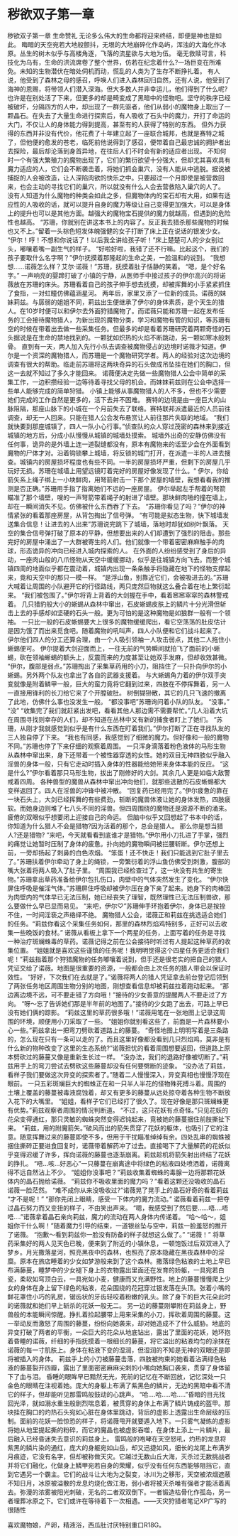 # 秽欲双子第一章

秽欲双子第一章
生命赞礼
无论多么伟大的生命都将迎来终结，即便是神也是如此。
晦暗的天空宛若大地般颤抖，无垠的大地崩碎化作岛屿，浑浊的大海化作冰原。丛生的树木似乎与高楼角逐，飞落的流星欲与大地为伍。
毫无救赎可言，科技化为乌有，生命的洪流席卷了整个世界，仿若在纪念着什么?一场巨变在所难免。未知的生物潜伏在暗处伺机而动，慌乱的人类为了生存不断挣扎着。
有人说，他受到了森林之母的感召，呼唤人们进入森林回归自然，还有人说，他受到了海神的恩赐，将带领人们潜入深海。但大多数人并非幸运儿，他们得到了什么呢?也许是在别处活了下来，但更多的却是畸变成了黑暗中的怪物吧。坚守的秩序已经被破坏，分隔四方的人中，却出现了一群先驱者，他们从弱小的魔物身上取出了一颗晶石。在失去了大量生命进行探索后，有人吸收了石头中的魔力，开打了命运的大门，不仅让人的身体能力得到提高，甚至有的人获得了特别的东西。
但外力获得的东西并非没有代价，他花费了十年建立起了一座联合城邦，也就是赛特之城了，但他便的愈发的苍老，临死前他说得到了感召，便带着自己最忠诚的拥护者出去探险，最后却沦落到身首异地，在往后人们不时会有新的适应者出现。
不知何时一个有强大繁殖力的魔物出现了，它们的繁衍欲望十分强大，但却尤其喜欢具有魔力适应的人，它们会不断袭击着，将她们抓会巢穴，没有人能从中逃脱。据说被捕捉的人会被改造，让人深陷肉欲的快乐之中。只要超过一个月即使是被营救回来，也会主动的寻找它们的巢穴，所以就没有什么人会去营救陷入巢穴的人了。
没有人知道为什么魔物的种类会如此之多，但魔物体内的宝石却有大用，如果有适应性的人吸收的话，就可以提升自身的魔力等级让自己变得更加强大，可以是身体上的提升也可以是其他方面。越强大的魔物宝石提供的魔力就越高，但遇到的危险性也越高。
“苏珊，你就别在讲这本书上的内容了。反正我去猎杀那些魔物的时候也又不上。”留着一头棕色短发体魄强健的女子打断了床上正在说话的银发少女。
“伊尔！哼！不想和你说话了！以后我全讲给孩子听！”床上楚楚可人的少女别过头，嘟嚷着嘴一副生气的样子。
“好啦好啦，我错了还不行嘛。比起这个，我们的孩子要取什么名字啊？”伊尔抚摸着那隆起的生命之美，一脸温和的说到。
“我想想……诺薇怎么样？艾尔·诺薇！”苏珊，抚摸着肚子恬静的笑着。
“嗯，是个好名字。”
一声响亮的婴蹄打破了小镇的宁静，从医师手中接过孩子的伊尔高兴的将诺薇放在苏珊的床头。苏珊看着自己的孩子伸手想去抚摸，却被挥舞的小手紧紧抓住了食指，一对虹瞳仿佛蕴涵星河。
两年后，家里又添了一位新的成员。诺薇的妹妹莉兹。与孱弱的姐姐不同，莉兹出生便继承了伊尔的身体素质，是个天生的猎人。在10岁时便可以和伊尔去外面狩猎魔物了。而诺薇只能和苏珊一起在发布任务的工会接待魔物猎人，为新出现的魔物分类，学习和魔物有管的知识，等苏珊有空的时候在带着出去做一些采集任务。但最多的却是看着苏珊研究着两颗奇怪的石头据说是在生命的禁地找到的。一颗犹如炽热的火焰不断跳动，另一颗如寒冰般刺骨。
直到有一天，两人加入先行小队去调查被魔物侵占的边境时诺薇才知道。伊尔是一个资深的魔物猎人，而苏珊是一个魔物研究学者。两人的经验对这次边境的调查有很大的帮助。临走前苏珊将这两块奇异的石头做成吊坠挂在她们的胸口，但这一去就不知过了多久才能回来。
诺薇便决定先做一些魔物猎人公会中简单的采集工作，一边积攒经验一边等待着寻找父母的机会。而妹妹莉兹则在公会中选择一些单人能够完成的简单狩猎。
小镇上能够从事魔物猎人的人不多，但也不少需要她们完成的工作自然是更多的，活下去并不困难。
赛特的边境是由一座巨大的山脉阻隔，那座山脉下的小城在一个月前失去了联络。赛特联邦派遣最近的人员前往调查，却无一人回来。只能在猎人公会发布悬赏让人前往那片失联的地域。
“我们就快要到那座城镇了，四人一队小心行事。”侦查队的众人穿过茂密的森林来到接近城镇的地方后，分成小队慢慢从城镇的城墙处摸索。
城墙外出奇的安静仿佛没有任何事，诡异的是外墙上连一道裂缝都没有，原本有魔物来的话至少会在外面看到魔物的尸体才对。沿着钩锁攀上城墙，将反锁的城门打开，在派遣一半的人进去搜查。城镇内的房屋损坏程度也有些不同。一半的房屋损坏严重，但剩下的房屋几乎玩好无损。苏珊在城墙上用望远镜盯着完好的房屋好像发现了什么。“
伊尔，你给箭矢系上绳子绑上一小块鲜肉，用弩箭射击一下那个房屋的墙壁，我想看看我的推测是否正确。”苏珊用手指了指离她们不远的一座房屋。
伊尔举起左手帮着的弩箭瞄准了那个墙壁，嗖的一声弩箭带着绳子的射进了墙壁。那块鲜肉啪的撞在墙上，却在一瞬间消失不见。仿佛被什么东西吞了下去。
“苏珊你看见了吗？”伊尔的神情紧张的看着那座房屋，从背包掏出了信号弹。
“有可能是拟态生物，快下城墙发送集合信息！让进去的人出来”苏珊说完跳下了城墙，落地时却犹如树叶飘落。
天空的集合信号弹打破了原本的平静，但想要出来的人们却遭到了强烈的阻击。那些完好的房屋中涌出了一大群被寄生的人们。他们就像一个带着密密麻麻触手的肉球，形态诡异的冲向已经进入城内探索的人。
在外面的人纷纷感受到了身后的异动，一座肉山般的八爪怪物从天空中缓缓挪动，似乎是往城镇方向飞去。而整个城镇四周的地面似乎都在震动着，城镇内出现一条条触手将隐藏在地下的怪物支撑起来，竟和天空中的那只一模一样。
“是浮山鱼，别靠近它们，会被吸进去的。”苏珊大喊着让周围的小队避开它的行径路线，两只庞然巨物就这么叠合着在地上繁衍起来。
“我们被包围了。”伊尔将背上背着的大剑握在手中，看着窸窸窣窣的森林警戒着。
几只猎豹般大小的蜥蜴从森林中窜出，石皮蜥蜴皮肤上的鳞片十分光滑但斩击上去的手感却如坚硬的石头一般。更为可怕的是这种魔物是如狼群一般有一个领袖。
一只比一般的石皮蜥蜴要大上很多的魔物缓缓爬出，看它空荡荡的肚皮估计是因为饿了而出来觅食吧。随着魔物的吼叫声，四人小队便和它们战斗起来了。
伊尔他们四人的分工还算合理，由一个人吸引领袖一人攻击弱点，其他二人拖住小蜥蜴便可。
伊尔提着大剑迎面而上，一往无前的气势瞬间就拍飞了面前的小蜥蜴，砍在领袖蜥蜴的额头上，反震而来的力度甚至让她双手发麻，但却收效甚微。
“伊尔，腹部是弱点。”苏珊掏出了采集草药用的小刀，阻挡住了一只扑向伊尔的小蜥蜴。另外两个队友也拿出了各自的武器支援着。
与大蜥蜴角力着的伊尔双手突变就像是附着鳞甲一般，巨大的蛮力竟将它翻到过来，四肢在不停挥舞着，另一人一直接用锋利的长刀给它来了个开膛破肚。
树倒猢狲散，其它的几只飞速的撤离了此地，仿佛什么事也没发生一般。
“都没事吧”苏珊询问着小队的队友。
“没事。”
“没”
“收集完了我们就赶紧出发吧，看看其他人那边需不需要帮忙。”几人沿着大坑在周围寻找则幸存的人们，却不知道在丛林中又有新的捕食者盯上了她们。
“苏珊，从刚才我就感觉到似乎是有什么东西在盯着我们。”伊尔打断了正在寻找队友的三人独自停了下来。
“我也有同感，我感觉到了细微的魔力。但好像和一般的魔物不同。”苏珊也停了下来仔细的观察着周围。
一只浑身滴落着粉色液体的马形生物从森林中窜出来，身下还带着一个被性器穿透的女性。她的双目无神四肢似乎融入淫兽的身体一般，只有它走动时插入身体的性器能给她带来身体本能的反应。
“这是什么?”伊尔看着那只马形生物，拔出了刚修好的大剑。其余几人更是如临大敌警戒着四周。
各种兽型的魔兽从森林中窜出冲向他们，就那些逃散的石皮蜥蜴都大变样返回了。四人在淫兽的冲锋中被冲散。
“回复药已经用完了。”伊尔疲惫的靠在一块石头上，大剑已经挥舞的有些费劲，斩断的魔兽体液让她的身体发热，四肢疲软。而她身边则堆了七八头不同的淫兽。但四周围绕的魔物还是源源不断的涌来。疲倦的双眼似乎想要闭上迎接自己的命运。
但脑中似乎又回想起了书本中的话，你知道为什么猎人不会是猎物?因为活着的那个，总会是猎人。
那么你是想当猎人?还是猎物?
“来吧，今天就看看到底谁才是猎物。”伊尔用小刀扎进了手掌，强烈的痛觉让她暂时压制了身体的疲惫。扑向她的魔物瞬间被拦腰斩断。伊尔还想上前，一旁却扬起了刺鼻的白色浓烟。
“笨蛋！还不快走！我们只能逃到它肚子里去了。”苏珊扶着伊尔牵动了身上的绳锁，一旁繁衍着的浮山鱼仿佛受到刺激，腹部的嘴大张着将两人吸入了肚子里。
“周围我已经检查过了，这一块没有共生的寄生物。”苏珊拿出草药准备给伊尔包扎伤口，肉壁中的气体突然发生了变化。
“伊尔快屏住呼吸是催淫气体。”苏珊屏住呼吸却被伊尔压在身下亲了起来。她身下的肉棒因为肉壁内的气体早已无法压制，她已经丧失了理智，既然理性已无法压制兽欲，那么要做什么早已显而易见。
“来吧，伊尔♡”苏珊伸手环抱着伊尔，身体已是按捺不住，一时间淫亵之声络绎不绝。
魔物猎人公会，诺薇正和莉兹在挑选适合她们的任务。“莉兹你看这个采集任务如何，那里的森林烈焰鸡特别多，正好可以去收集一些晚饭的食材。”
诺薇从看板上拿下一个两星的任务，上面写着的任务是寻找一种治疗斑斓蛛毒的草药。诺薇记得之前在公会接待时听过有人提起这种草药的收集位置。
“姐姐就是喜欢这些谨慎的任务呢！我明明觉得这个四星任务更适合我们呢！”莉兹指着那个狩猎魔物的任务嘟嚷着说到，但手还是很老实的把自己的猎人凭证交给了诺薇。地图是很重要的资源，一般都会由上次任务的猎人带会以保证时效性。
“好好，下次我们在去就是了。”诺薇将两人的猎人凭证拿去前台登记后领到了两张任务地区周围生物分别的地图，刚想查看信息却被莉兹拉着跑动起来。
“那边离边境不远，可不要走错了方向哦！”接待的少女善意的提醒两人不要走过了方向。
“呀～忘了告诉她们那是半年前的地图了。”接待的少女跑了出去，可路上早已没有她们俩的踪影。
“莉兹这里的草药很多哦！”诺薇用笔在一张地图上记录这周围的环境，顺便用小刀采取了一些。
“姐姐你就别看这些了，前面是一片森林要小心一些。”莉兹拿出一把弯刀劈砍着道路上的藤蔓。
“奇怪地图上明明写着是三条路的，怎么现在只有一条可以走的了。而且这里好像都没看到几只烈焰鸡，莫非是有什么新的物种改变了这里的生态系统?”诺薇担忧的看着周围想要返回，但道路上原本劈砍过的藤蔓又像是重新生长过一样。
“没办法，我们的退路好像被切断了。”莉兹用手上的弯刀尝试去劈砍这些藤蔓却没有任何要劈断的迹象。
“没办法了莉兹，看样子我们要做这次异变的探索者了。”随着二人慢慢深入，异变真相也慢慢浮现在眼前。
一只五彩斑斓巨大的蜘蛛正在和一只半人半花的怪物殊死搏斗着。周围的土壤上覆盖的藤蔓被毒液腐蚀着，却又有更多的藤蔓从远处掠夺着各种生物不断放入花下的大嘴里。
“姐姐，看样子它们已经打了很久了。现在好像是那只斑斓蛛更有优势。”莉兹观察者周围的情况判断道。
“不过，这只花妖有点奇怪。”只见花妖的花朵变得通红，那只灵敏的蜘蛛突然变得迟钝起来，竟被她的藤蔓捆住前肢撕扯下来。
“莉兹，用的附魔箭矢。”破风而出的箭矢贯穿了花妖的躯体，也吸引了它的注意。随意挥舞过来的藤蔓即使不多，但用于干扰瞄准绰绰有余。四处乱串的蜘蛛被捆住撕碎正要进食回复时，诺薇带着解药冲了过去。直接喝下了大量解药的花妖似乎变得迟缓了许多，挥向诺薇的藤蔓也逐渐崩离。莉兹趁机将箭矢射出终结了花妖的挣扎。
“唔…咳…好恶心”一只藤蔓在崩离途中将绿色的粘液四处喷洒着，诺薇离得不远自然沾上不少。
“姐姐你没事吧？”莉兹收集着蜘蛛的毒腺一边将那颗花妖体内的晶石抛给诺薇。
“莉兹你不吸收里面的魔力吗？”看着这颗还没吸收的晶石诺薇一脸茫然。
“难不成你从来没吸收过?”诺薇晃了晃手上的晶石好奇的看着莉兹
“才不是呢！”
“那你先闭上眼睛，感受一下体内的魔力流动。”
诺薇看着莉兹一把夺过晶石努力而又变扭的样子，不由笑出声来。
“嗯，我感受到了然后要……唔….唔唔….”诺薇拿着晶石亲向莉兹，魔力的流动在两人身体内传递着。
“哈～哈～，姐姐你干什么啊！”随着魔力引导的结束，一道银丝坠与空中，莉兹一脸羞怒的推开了诺薇。
“抱歉～看到莉兹你一脸没有防备的样子就想这么做了。”
“诺薇！”
将草药采集好的两人见天色已晚，便来到了附近的小镇休息，一顿饱饭过后双双进入了梦乡。月光撒落星河，照亮黑夜中的森林，也照亮了原本隐藏在黑夜森林中的淫糜。原本在旅店睡着的少女如梦游般来到了这个森林。撒落绿色粘液的土地上早已布满藤蔓，睡梦中的少女褪下身上的衣物露出里面还在发育的娇躯，一具宛若白瓷，柔软如穹顶白云，一具宛如小麦，健康而又充满野性。地上的藤蔓慢慢爬上少女的身体在身上留下绿色的粘液，花朵围绕的花冠穿过银发落在头顶。张着小嘴的鲜花罩住小巧的乳房，锯齿状的牙齿轻咬着粉嫩的乳头。除了身下的巨大花朵此时的诺薇就和她们早上斩杀的花妖一般无二。
另一边的藤蔓刚攀附在莉兹身上，野兽般的本能瞬间惊醒。挣扎着捡起腰带上用来采集的小刀，挥砍着周围的藤蔓。这一举动反而激怒了周围的藤蔓，纷纷向她袭来，却对她造成不了什么威胁。地底的异变打破了两者的平衡，一朵巨大的花朵从地底钻出，露出了里面的花妖，她环抱着昏睡的诺薇，纤细的手指抚摸着一根细长的藤蔓，将它溢出的粘液均匀的涂抹在诺薇的每一寸肌肤上。身体在粘液下变的湿润，但湿润的不知是无神的双眼还是即将被插入的身体。
莉兹手上的小刀被藤蔓击落，四肢被拘束的她看着沾满绿色粘液的藤蔓裂开四瓣，露出了里面密密麻麻尖刺的小嘴向她胸口袭来，贯穿了身体留下了血与泪。
昏睡的眼眸早已黯然无光，死前的记忆在不断回放，记忆深处一只金色的眼睛在注视着她。庞大的身躯上布满了紫黑色的鳞片，无边的黑暗中看不清它的样子，但却能听见那雷鸣般鼓动的心跳声。
“哈….哈…..哈…..”昏暗的目光找回光泽，就如溺水重生般剧烈喘息着，被贯穿的身体上布满了鳞片铸成的盔甲。那块挂在胸口的灼热石头宛如心脏在身体里跳动，背后的虚影上透露出生命层级的压制。面前的花妖一脸惊恐的样子，将诺薇甩开就要遁入地下。一只雾气凝练的虚影将她从地里提起撕的粉碎，而它的魔晶也被虚影吞噬，在身体上添上一片鳞片，最后融入已经昏迷失去意识的莉兹身上。
雷鸣般的咆哮在天空怒吼，灼热的龙息将紫黑的鳞片染的通红，庞大的身躯宛如山岳，却又迅捷如风，细长的龙尾上布满岁月痕迹，它没有名字，但却被称做天灾。它越过无数山丘大海，灭杀过无数挑战者并将它们融化，化做身上鳞甲宛若自身的荣耀，似乎没有任何东西能够阻挡它，直到它遇另一个霸主。它们的战斗让大地为之裂变，冰川为之移形，天空被浓烟遮蔽不知日月，冰原被溢散的龙息灼烧化做江海，弱小者将被灭杀唯有强者才能活着离去。弥漫的浓雾被阳光刺破，无名的二者双双倒下。一者锻造枯骨化作孤岛，另一者埋葬冰原之下。它们或许在等待着下一次相遇。——天灾狩猎者笔记XP广写的很随性

喜欢魔物娘，产卵，精液浴，西瓜肚讨厌特别重口R18G。

